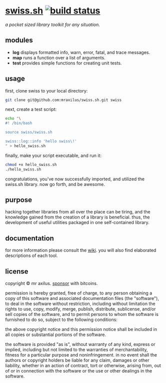 [swiss.sh][1] [![build status][2]][3]
=============
_a pocket sized library toolkit for any situation._

modules
-------
- __log__ displays formatted info, warn, error, fatal, and trace messages.
- __map__ runs a function over a list of arguments.
- __test__ provides simple functions for creating unit tests.

usage
-----
first,
  clone swiss to your local directory:

```sh
git clone git@github.com:mraxilus/swiss.sh.git swiss
```

next,
  create a test script:

```sh
echo "\
#! /bin/bash

source swiss/swiss.sh

swiss::log::info 'hello swiss\!'
" > hello_swiss.sh
```

finally,
  make your script executable, and run it:

```sh
chmod +x hello_swiss.sh
./hello_swiss.sh
```
congratulations,
  you've now successfully imported,
  and utilized the swiss.sh library.
now go forth,
  and be awesome.

purpose
-------
hacking together libraries from all over the place can be tiring,
  and the knowledge gained from the creation of a library is beneficial.
thus,
  the development of useful utilities packaged in one self-contained library.

documentation
-------------
for more information please consult the [wiki][8]. 
you will also find elaborated descriptions of each tool.

license
-------
copyright © mr axilus.
<a class="coinbase-button" data-code="c060c048abd9fe7b4f36021738451bed" data-button-style="donation_small" href="https://coinbase.com/checkouts/c060c048abd9fe7b4f36021738451bed">sponsor</a> with bitcoins.

permission is hereby granted,
  free of charge,
  to any person obtaining a copy of this software and associated documentation files (the "software"),
  to deal in the software without restriction,
  including without limitation the rights to use,
  copy,
  modify,
  merge,
  publish,
  distribute,
  sublicense,
  and/or sell copies of the software,
  and to permit persons to whom the software is furnished to do so,
  subject to the following conditions:

the above copyright notice and this permission notice shall be included in all copies or substantial portions of the software.

the software is provided "as is",
  without warranty of any kind,
  express or implied,
  including but not limited to the warranties of merchantability,
  fitness for a particular purpose and noninfringement.
in no event shall the authors or copyright holders be liable for any claim,
  damages or other liability,
  whether in an action of contract,
  tort or otherwise,
  arising from,
  out of or in connection with the software or the use or other dealings in the software.


<!-- extrenal project page -->
[1]: mraxil.us "swiss.sh"

<!-- travis -->
[2]: https://secure.travis-ci.org/mraxilus/swiss.sh.png?branch=master
[3]: https://travis-ci.org/mraxilus/swiss.sh

<!-- wiki -->
[8]: https://github.com/mraxilus/swiss.sh/wiki
